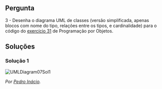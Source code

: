 ## Pergunta

3 - Desenha o diagrama UML de classes (versão simplificada, apenas blocos com
nome do tipo, relações entre os tipos, e cardinalidade) para o código do
[exercício 31](../../problemas/03_poo.md#ex31) de Programação por Objetos.

## Soluções

### Solução 1

![UMLDiagram07Sol1](07.png)

*Por [Pedro Inácio](https://github.com/PmaiWoW).*